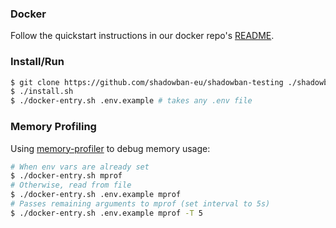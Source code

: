 ### Docker

Follow the quickstart instructions in our docker repo's [README](https://github.com/shadowban-eu/docker#shadowbandev).

### Install/Run

```bash
$ git clone https://github.com/shadowban-eu/shadowban-testing ./shadowban-testing; cd $_
$ ./install.sh
$ ./docker-entry.sh .env.example # takes any .env file
```

### Memory Profiling
Using [memory-profiler](https://pypi.org/project/memory-profiler/) to debug memory usage:

```bash
# When env vars are already set
$ ./docker-entry.sh mprof
# Otherwise, read from file
$ ./docker-entry.sh .env.example mprof
# Passes remaining arguments to mprof (set interval to 5s)
$ ./docker-entry.sh .env.example mprof -T 5
```
